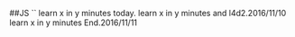 ##JS
``
learn x in y minutes today.
learn x in y minutes and l4d2.2016/11/10
learn x in y minutes End.2016/11/11
